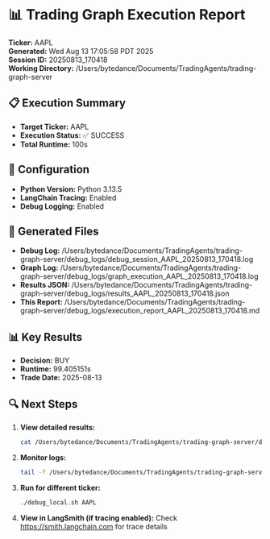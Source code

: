 # 📊 Trading Graph Execution Report

**Ticker:** AAPL  
**Generated:** Wed Aug 13 17:05:58 PDT 2025  
**Session ID:** 20250813_170418  
**Working Directory:** /Users/bytedance/Documents/TradingAgents/trading-graph-server

## 📋 Execution Summary

- **Target Ticker:** AAPL
- **Execution Status:** ✅ SUCCESS
- **Total Runtime:** 100s

## 🔧 Configuration

- **Python Version:** Python 3.13.5
- **LangChain Tracing:** Enabled
- **Debug Logging:** Enabled

## 📂 Generated Files

- **Debug Log:** /Users/bytedance/Documents/TradingAgents/trading-graph-server/debug_logs/debug_session_AAPL_20250813_170418.log
- **Graph Log:** /Users/bytedance/Documents/TradingAgents/trading-graph-server/debug_logs/graph_execution_AAPL_20250813_170418.log  
- **Results JSON:** /Users/bytedance/Documents/TradingAgents/trading-graph-server/debug_logs/results_AAPL_20250813_170418.json
- **This Report:** /Users/bytedance/Documents/TradingAgents/trading-graph-server/debug_logs/execution_report_AAPL_20250813_170418.md

## 📊 Key Results

- **Decision:** BUY
- **Runtime:** 99.405151s
- **Trade Date:** 2025-08-13

## 🔍 Next Steps

1. **View detailed results:**
   ```bash
   cat /Users/bytedance/Documents/TradingAgents/trading-graph-server/debug_logs/results_AAPL_20250813_170418.json | jq .
   ```

2. **Monitor logs:**
   ```bash
   tail -f /Users/bytedance/Documents/TradingAgents/trading-graph-server/debug_logs/graph_execution_AAPL_20250813_170418.log
   ```

3. **Run for different ticker:**
   ```bash
   ./debug_local.sh AAPL
   ```

4. **View in LangSmith (if tracing enabled):**
   Check https://smith.langchain.com for trace details

